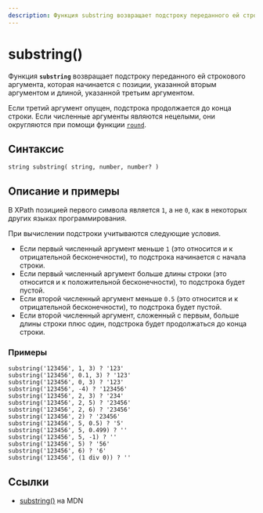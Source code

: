 ```yaml
---
description: Функция substring возвращает подстроку переданного ей строкового аргумента, которая начинается с позиции, указанной вторым аргументом и длиной, указанной третьим аргументом
---
```


# substring()

Функция **`substring`** возвращает подстроку переданного ей строкового аргумента, которая начинается с позиции, указанной вторым аргументом и длиной, указанной третьим аргументом.

Если третий аргумент опущен, подстрока продолжается до конца строки. Если численные аргументы являются нецелыми, они округляются при помощи функции [`round`](round.md).

## Синтаксис

```
string substring( string, number, number? )
```

## Описание и примеры

В XPath позицией первого символа является `1`, а не `0`, как в некоторых других языках программирования.

При вычислении подстроки учитываются следующие условия.

- Если первый численный аргумент меньше `1` (это относится и к отрицательной бесконечности), то подстрока начинается с начала строки.
- Если первый численный аргумент больше длины строки (это относится и к положительной бесконечности), то подстрока будет пустой.
- Если второй численный аргумент меньше `0.5` (это относится и к отрицательной бесконечности), то подстрока будет пустой.
- Если второй численный аргумент, сложенный с первым, больше длины строки плюс один, подстрока будет продолжаться до конца строки.

### Примеры

```
substring('123456', 1, 3) ? '123'
substring('123456', 0.1, 3) ? '123'
substring('123456', 0, 3) ? '123'
substring('123456', -4) ? '123456'
substring('123456', 2, 3) ? '234'
substring('123456', 2, 5) ? '23456'
substring('123456', 2, 6) ? '23456'
substring('123456', 2) ? '23456'
substring('123456', 5, 0.5) ? '5'
substring('123456', 5, 0.499) ? ''
substring('123456', 5, -1) ? ''
substring('123456', 5) ? '56'
substring('123456', 6) ? '6'
substring('123456', (1 div 0)) ? ''
```

## Ссылки

- [substring()](https://developer.mozilla.org/en-US/docs/Web/XPath/Functions/substring) на MDN
